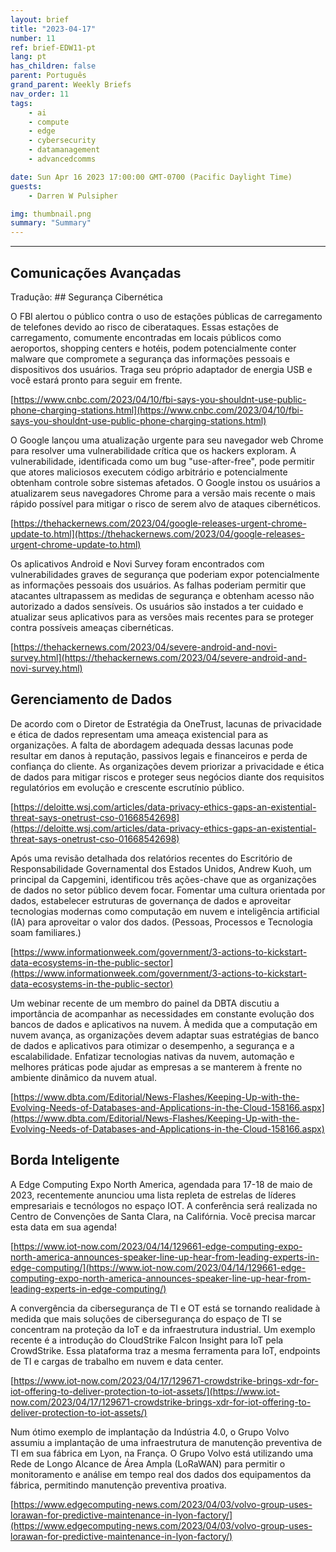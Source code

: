 ```yaml
---
layout: brief
title: "2023-04-17"
number: 11
ref: brief-EDW11-pt
lang: pt
has_children: false
parent: Português
grand_parent: Weekly Briefs
nav_order: 11
tags:
    - ai
    - compute
    - edge
    - cybersecurity
    - datamanagement
    - advancedcomms

date: Sun Apr 16 2023 17:00:00 GMT-0700 (Pacific Daylight Time)
guests:
    - Darren W Pulsipher

img: thumbnail.png
summary: "Summary"
---
```




---

## Comunicações Avançadas
Tradução: ## Segurança Cibernética

O FBI alertou o público contra o uso de estações públicas de carregamento de telefones devido ao risco de ciberataques. Essas estações de carregamento, comumente encontradas em locais públicos como aeroportos, shopping centers e hotéis, podem potencialmente conter malware que compromete a segurança das informações pessoais e dispositivos dos usuários. Traga seu próprio adaptador de energia USB e você estará pronto para seguir em frente.

[https://www.cnbc.com/2023/04/10/fbi-says-you-shouldnt-use-public-phone-charging-stations.html](https://www.cnbc.com/2023/04/10/fbi-says-you-shouldnt-use-public-phone-charging-stations.html)

O Google lançou uma atualização urgente para seu navegador web Chrome para resolver uma vulnerabilidade crítica que os hackers exploram. A vulnerabilidade, identificada como um bug "use-after-free", pode permitir que atores maliciosos executem código arbitrário e potencialmente obtenham controle sobre sistemas afetados. O Google instou os usuários a atualizarem seus navegadores Chrome para a versão mais recente o mais rápido possível para mitigar o risco de serem alvo de ataques cibernéticos.

[https://thehackernews.com/2023/04/google-releases-urgent-chrome-update-to.html](https://thehackernews.com/2023/04/google-releases-urgent-chrome-update-to.html)

Os aplicativos Android e Novi Survey foram encontrados com vulnerabilidades graves de segurança que poderiam expor potencialmente as informações pessoais dos usuários. As falhas poderiam permitir que atacantes ultrapassem as medidas de segurança e obtenham acesso não autorizado a dados sensíveis. Os usuários são instados a ter cuidado e atualizar seus aplicativos para as versões mais recentes para se proteger contra possíveis ameaças cibernéticas.

[https://thehackernews.com/2023/04/severe-android-and-novi-survey.html](https://thehackernews.com/2023/04/severe-android-and-novi-survey.html)

## Gerenciamento de Dados

De acordo com o Diretor de Estratégia da OneTrust, lacunas de privacidade e ética de dados representam uma ameaça existencial para as organizações. A falta de abordagem adequada dessas lacunas pode resultar em danos à reputação, passivos legais e financeiros e perda de confiança do cliente. As organizações devem priorizar a privacidade e ética de dados para mitigar riscos e proteger seus negócios diante dos requisitos regulatórios em evolução e crescente escrutínio público.

[https://deloitte.wsj.com/articles/data-privacy-ethics-gaps-an-existential-threat-says-onetrust-cso-01668542698](https://deloitte.wsj.com/articles/data-privacy-ethics-gaps-an-existential-threat-says-onetrust-cso-01668542698)

Após uma revisão detalhada dos relatórios recentes do Escritório de Responsabilidade Governamental dos Estados Unidos, Andrew Kuoh, um principal da Capgemini, identificou três ações-chave que as organizações de dados no setor público devem focar. Fomentar uma cultura orientada por dados, estabelecer estruturas de governança de dados e aproveitar tecnologias modernas como computação em nuvem e inteligência artificial (IA) para aproveitar o valor dos dados. (Pessoas, Processos e Tecnologia soam familiares.)

[https://www.informationweek.com/government/3-actions-to-kickstart-data-ecosystems-in-the-public-sector](https://www.informationweek.com/government/3-actions-to-kickstart-data-ecosystems-in-the-public-sector)

Um webinar recente de um membro do painel da DBTA discutiu a importância de acompanhar as necessidades em constante evolução dos bancos de dados e aplicativos na nuvem. À medida que a computação em nuvem avança, as organizações devem adaptar suas estratégias de banco de dados e aplicativos para otimizar o desempenho, a segurança e a escalabilidade. Enfatizar tecnologias nativas da nuvem, automação e melhores práticas pode ajudar as empresas a se manterem à frente no ambiente dinâmico da nuvem atual.

[https://www.dbta.com/Editorial/News-Flashes/Keeping-Up-with-the-Evolving-Needs-of-Databases-and-Applications-in-the-Cloud-158166.aspx](https://www.dbta.com/Editorial/News-Flashes/Keeping-Up-with-the-Evolving-Needs-of-Databases-and-Applications-in-the-Cloud-158166.aspx)

## Borda Inteligente

A Edge Computing Expo North America, agendada para 17-18 de maio de 2023, recentemente anunciou uma lista repleta de estrelas de líderes empresariais e tecnólogos no espaço IOT. A conferência será realizada no Centro de Convenções de Santa Clara, na Califórnia. Você precisa marcar esta data em sua agenda!

[https://www.iot-now.com/2023/04/14/129661-edge-computing-expo-north-america-announces-speaker-line-up-hear-from-leading-experts-in-edge-computing/](https://www.iot-now.com/2023/04/14/129661-edge-computing-expo-north-america-announces-speaker-line-up-hear-from-leading-experts-in-edge-computing/)

A convergência da cibersegurança de TI e OT está se tornando realidade à medida que mais soluções de cibersegurança do espaço de TI se concentram na proteção da IoT e da infraestrutura industrial. Um exemplo recente é a introdução do CloudStrike Falcon Insight para IoT pela CrowdStrike. Essa plataforma traz a mesma ferramenta para IoT, endpoints de TI e cargas de trabalho em nuvem e data center.

[https://www.iot-now.com/2023/04/17/129671-crowdstrike-brings-xdr-for-iot-offering-to-deliver-protection-to-iot-assets/](https://www.iot-now.com/2023/04/17/129671-crowdstrike-brings-xdr-for-iot-offering-to-deliver-protection-to-iot-assets/)

Num ótimo exemplo de implantação da Indústria 4.0, o Grupo Volvo assumiu a implantação de uma infraestrutura de manutenção preventiva de TI em sua fábrica em Lyon, na França. O Grupo Volvo está utilizando uma Rede de Longo Alcance de Área Ampla (LoRaWAN) para permitir o monitoramento e análise em tempo real dos dados dos equipamentos da fábrica, permitindo manutenção preventiva proativa.

[https://www.edgecomputing-news.com/2023/04/03/volvo-group-uses-lorawan-for-predictive-maintenance-in-lyon-factory/](https://www.edgecomputing-news.com/2023/04/03/volvo-group-uses-lorawan-for-predictive-maintenance-in-lyon-factory/)


